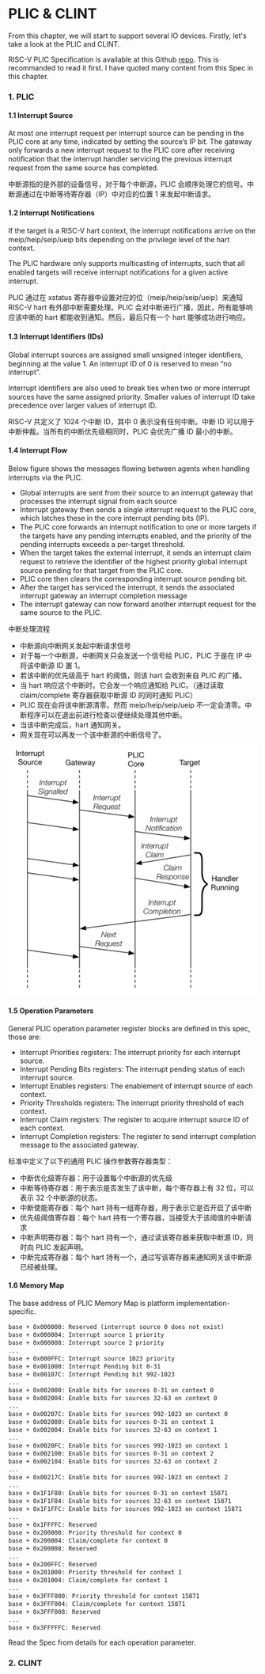 # PLIC & CLINT


From this chapter, we will start to support several IO devices. Firstly, let's take a look at the PLIC and CLINT.

RISC-V PLIC Specification is available at this Github [repo](https://github.com/riscv/riscv-plic-spec/blob/master/riscv-plic.adoc). This is recommanded to read it first. I have quoted many content from this Spec in this chapter.

### 1. PLIC

#### 1.1 Interrupt Source

At most one interrupt request per interrupt source can be pending in the PLIC core at any time, indicated by setting the source’s IP bit. The gateway only forwards a new interrupt request to the PLIC core after receiving notiﬁcation that the interrupt handler servicing the previous interrupt request from the same source has completed.

中断源指的是外部的设备信号，对于每个中断源，PLIC 会顺序处理它的信号。中断源通过在中断等待寄存器（IP）中对应的位置 1 来发起中断请求。

#### 1.2 Interrupt Notifications

If the target is a RISC-V hart context, the interrupt notiﬁcations arrive on the meip/heip/seip/ueip bits depending on the privilege level of the hart context.

The PLIC hardware only supports multicasting of interrupts, such that all enabled targets will receive interrupt notiﬁcations for a given active interrupt.

PLIC 通过在 xstatus 寄存器中设置对应的位（meip/heip/seip/ueip）来通知 RISC-V hart 有外部中断需要处理。PLIC 会对中断进行广播，因此，所有能够响应该中断的 hart 都能收到通知。然后，最后只有一个 hart 能够成功进行响应。

#### 1.3 Interrupt Identiﬁers (IDs)

Global interrupt sources are assigned small unsigned integer identiﬁers, beginning at the value 1. An interrupt ID of 0 is reserved to mean “no interrupt”.

Interrupt identiﬁers are also used to break ties when two or more interrupt sources have the same assigned priority. Smaller values of interrupt ID take precedence over larger values of interrupt ID.

RISC-V 共定义了 1024 个中断 ID，其中 0 表示没有任何中断。中断 ID 可以用于中断仲裁。当所有的中断优先级相同时，PLIC 会优先广播 ID 最小的中断。

#### 1.4 Interrupt Flow

Below figure shows the messages ﬂowing between agents when handling interrupts via the PLIC.

+ Global interrupts are sent from their source to an interrupt gateway that processes the interrupt signal from each source
+ Interrupt gateway then sends a single interrupt request to the PLIC core, which latches these in the core interrupt pending bits (IP).
+ The PLIC core forwards an interrupt notiﬁcation to one or more targets if the targets have any pending interrupts enabled, and the priority of the pending interrupts exceeds a per-target threshold.
+ When the target takes the external interrupt, it sends an interrupt claim request to retrieve the identiﬁer of the highest priority global interrupt source pending for that target from the PLIC core.
+ PLIC core then clears the corresponding interrupt source pending bit.
+ After the target has serviced the interrupt, it sends the associated interrupt gateway an interrupt completion message
+ The interrupt gateway can now forward another interrupt request for the same source to the PLIC.

中断处理流程

+ 中断源向中断网关发起中断请求信号
+ 对于每一个中断源，中断网关只会发送一个信号给 PLIC，PLIC 于是在 IP 中将该中断源 ID 置 1。
+ 若该中断的优先级高于 hart 的阈值，则该 hart 会收到来自 PLIC 的广播。
+ 当 hart 响应这个中断时。它会发一个响应通知给 PLIC。（通过读取 claim/complete 寄存器获取中断源 ID 的同时通知 PLIC）
+ PLIC 现在会将该中断源清零。然而 meip/heip/seip/ueip 不一定会清零。中断程序可以在退出前进行检查以便继续处理其他中断。
+ 当该中断完成后，hart 通知网关。
+ 网关现在可以再发一个该中断源的中断信号了。

![PLICInterruptFlow](./images/PLICInterruptFlow.jpg)


#### 1.5 Operation Parameters

General PLIC operation parameter register blocks are defined in this spec, those are:

+ Interrupt Priorities registers: The interrupt priority for each interrupt source.
+ Interrupt Pending Bits registers: The interrupt pending status of each interrupt source.
+ Interrupt Enables registers: The enablement of interrupt source of each context.
+ Priority Thresholds registers: The interrupt priority threshold of each context.
+ Interrupt Claim registers: The register to acquire interrupt source ID of each context.
+ Interrupt Completion registers: The register to send interrupt completion message to the associated gateway.

标准中定义了以下的通用 PLIC 操作参数寄存器类型：

+ 中断优化级寄存器：用于设置每个中断源的优先级
+ 中断等待寄存器：用于表示是否发生了该中断，每个寄存器上有 32 位，可以表示 32 个中断源的状态。
+ 中断使能寄存器：每个 hart 持有一组寄存器，用于表示它是否开启了该中断
+ 优先级阈值寄存器：每个 hart 持有一个寄存器，当接受大于该阈值的中断请求
+ 中断声明寄存器：每个 hart 持有一个，通过读该寄存器来获取中断源 ID，同时向 PLIC 发起声明。
+ 中断完成寄存器：每个 hart 持有一个，通过写该寄存器来通知网关该中断源已经被处理。


#### 1.6 Memory Map

The base address of PLIC Memory Map is platform implementation-specific.

    base + 0x000000: Reserved (interrupt source 0 does not exist)
    base + 0x000004: Interrupt source 1 priority
    base + 0x000008: Interrupt source 2 priority
    ...
    base + 0x000FFC: Interrupt source 1023 priority
    base + 0x001000: Interrupt Pending bit 0-31
    base + 0x00107C: Interrupt Pending bit 992-1023
    ...
    base + 0x002000: Enable bits for sources 0-31 on context 0
    base + 0x002004: Enable bits for sources 32-63 on context 0
    ...
    base + 0x00207C: Enable bits for sources 992-1023 on context 0
    base + 0x002080: Enable bits for sources 0-31 on context 1
    base + 0x002084: Enable bits for sources 32-63 on context 1
    ...
    base + 0x0020FC: Enable bits for sources 992-1023 on context 1
    base + 0x002100: Enable bits for sources 0-31 on context 2
    base + 0x002104: Enable bits for sources 32-63 on context 2
    ...
    base + 0x00217C: Enable bits for sources 992-1023 on context 2
    ...
    base + 0x1F1F80: Enable bits for sources 0-31 on context 15871
    base + 0x1F1F84: Enable bits for sources 32-63 on context 15871
    base + 0x1F1FFC: Enable bits for sources 992-1023 on context 15871
    ...
    base + 0x1FFFFC: Reserved
    base + 0x200000: Priority threshold for context 0
    base + 0x200004: Claim/complete for context 0
    base + 0x200008: Reserved
    ...
    base + 0x200FFC: Reserved
    base + 0x201000: Priority threshold for context 1
    base + 0x201004: Claim/complete for context 1
    ...
    base + 0x3FFF000: Priority threshold for context 15871
    base + 0x3FFF004: Claim/complete for context 15871
    base + 0x3FFF008: Reserved
    ...
    base + 0x3FFFFFC: Reserved

Read the Spec from details for each operation parameter.

### 2. CLINT